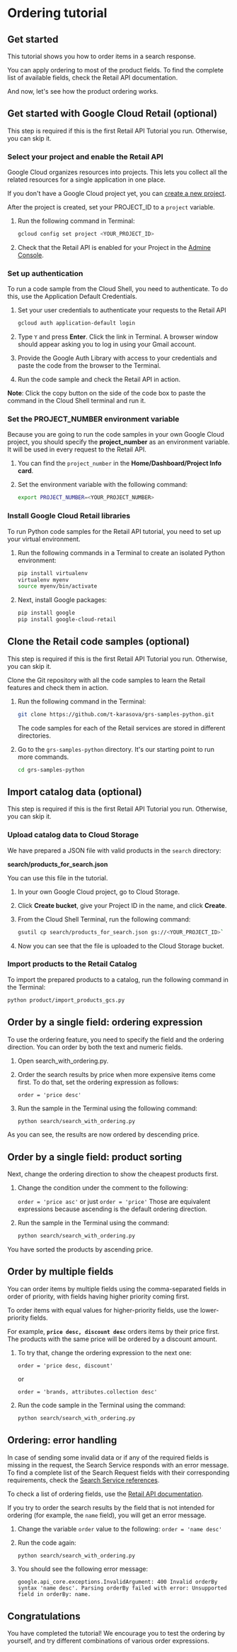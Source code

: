 # Ordering tutorial

## Get started

This tutorial shows you how to order items in a search response.

You can apply ordering to most of the product fields. To find the complete list of available fields, check the Retail API documentation.

And now, let's see how the product ordering works.

<walkthrough-tutorial-duration duration="5"></walkthrough-tutorial-duration>

## Get started with Google Cloud Retail (optional)

This step is required if this is the first Retail API Tutorial you run.
Otherwise, you can skip it.

### Select your project and enable the Retail API

Google Cloud organizes resources into projects. This lets you
collect all the related resources for a single application in one place.

If you don't have a Google Cloud project yet, you can
[create a new project](https://console.cloud.google.com/projectcreate).

After the project is created, set your PROJECT_ID to a ```project``` variable.
1. Run the following command in Terminal:
    ```bash
    gcloud config set project <YOUR_PROJECT_ID>
    ```

1. Check that the Retail API is enabled for your Project in the [Admine Console](https://console.cloud.google.com/ai/retail/).

### Set up authentication

To run a code sample from the Cloud Shell, you need to authenticate. To do this, use the Application Default Credentials.

1. Set your user credentials to authenticate your requests to the Retail API

    ```bash
    gcloud auth application-default login
    ```

1. Type `Y` and press **Enter**. Click the link in Terminal. A browser window should appear asking you to log in using your Gmail account.

1. Provide the Google Auth Library with access to your credentials and paste the code from the browser to the Terminal.

1. Run the code sample and check the Retail API in action.

**Note**: Click the copy button on the side of the code box to paste the command in the Cloud Shell terminal and run it.

### Set the PROJECT_NUMBER environment variable

Because you are going to run the code samples in your own Google Cloud project, you should specify the **project_number** as an environment variable. It will be used in every request to the Retail API.

1. You can find the ```project_number``` in the **Home/Dashboard/Project Info card**.

1. Set the environment variable with the following command:
    ```bash
    export PROJECT_NUMBER=<YOUR_PROJECT_NUMBER>
    ```

### Install Google Cloud Retail libraries

To run Python code samples for the Retail API tutorial, you need to set up your virtual environment.

1. Run the following commands in a Terminal to create an isolated Python environment:
    ```bash
    pip install virtualenv
    virtualenv myenv
    source myenv/bin/activate
    ```
1. Next, install Google packages:
    ```bash
    pip install google
    pip install google-cloud-retail
    ```

## Clone the Retail code samples (optional)

This step is required if this is the first Retail API Tutorial you run.
Otherwise, you can skip it.

Clone the Git repository with all the code samples to learn the Retail features and check them in action.

<!-- TODO(ianan): change the repository link -->
1. Run the following command in the Terminal:
    ```bash
    git clone https://github.com/t-karasova/grs-samples-python.git
    ```

    The code samples for each of the Retail services are stored in different directories.

1. Go to the ```grs-samples-python``` directory. It's our starting point to run more commands.
    ```bash
    cd grs-samples-python
    ```

## Import catalog data (optional)

This step is required if this is the first Retail API Tutorial you run.
Otherwise, you can skip it.

### Upload catalog data to Cloud Storage

We have prepared a JSON file with valid products in the `search` directory:

**search/products_for_search.json**

You can use this file in the tutorial.

1.  In your own Google Cloud project, go to Cloud Storage.
1.  Click **Create bucket**, give your Project ID in the name, and
    click **Create**.
1.  From the Cloud Shell Terminal, run the following command:
    ```bash
    gsutil cp search/products_for_search.json gs://<YOUR_PROJECT_ID>`
    ```

1.  Now you can see that the file is uploaded to the Cloud Storage bucket.

### Import products to the Retail Catalog

To import the prepared products to a catalog, run the following command in the Terminal:

```bash
python product/import_products_gcs.py
```

## Order by a single field: ordering expression

To use the ordering feature, you need to specify the field and the ordering direction. You can order by both the text and numeric fields.

1. Open <walkthrough-editor-select-regex filePath="cloudshell_open/grs-samples-python/search/search_with_ordering.py" regex="TRY DIFFERENT ORDERING EXPRESSIONS HERE">search_with_ordering.py</walkthrough-editor-select-regex>.

1. Order the search results by price when more expensive items come first. To do that, set the ordering expression as follows:

    ```order = 'price desc'```


1. Run the sample in the Terminal using the following command:
    ```bash
    python search/search_with_ordering.py
    ```

As you can see, the results are now ordered by descending price.

## Order by a single field: product sorting

Next, change the ordering direction to show the cheapest products first.

1. Change the condition under the <walkthrough-editor-select-regex filePath="cloudshell_open/grs-samples-python/search/search_with_ordering.py" regex="TRY DIFFERENT ORDERING EXPRESSIONS HERE">comment</walkthrough-editor-select-regex> to the following:

    ```order = 'price asc'``` or just ```order = 'price'```
    Those are equivalent expressions because ascending is the default ordering direction.

1. Run the sample in the Terminal using the command:

    ```bash
    python search/search_with_ordering.py
    ```

You have sorted the products by ascending price.

## Order by multiple fields

You can order items by multiple fields using the comma-separated fields in order of priority, with fields having higher priority coming first.

To order items with equal values for higher-priority fields, use the lower-priority fields.

For example, **```price desc, discount desc```** orders items by their price first. The products with the same price will be ordered by a discount amount.

1. To try that, change the ordering expression to the next one:
    ```
    order = 'price desc, discount'
    ```

    or

    ```
    order = 'brands, attributes.collection desc'
    ```

1. Run the code sample in the Terminal using the command:
    ```bash
    python search/search_with_ordering.py
    ```

## Ordering: error handling

In case of sending some invalid data or if any of the required fields is missing in the request, the Search Service responds with an error message.
To find a complete list of the Search Request fields with their corresponding requirements, check the [Search Service references](https://cloud.google.com/retail/docs/reference/rpc/google.cloud.retail.v2#searchservice).

To check a list of ordering fields, use the [Retail API documentation](https://cloud.google.com/retail/docs/filter-and-order#order).

If you try to order the search results by the field that is not intended for ordering (for example, the `name` field), you will get an error message.

1. Change the variable `order` value to the following:
    ```order = 'name desc'```

1. Run the code again:
    ```bash
    python search/search_with_ordering.py
    ```

1. You should see the following error message:

    ```google.api_core.exceptions.InvalidArgument: 400 Invalid orderBy syntax 'name desc'. Parsing orderBy failed with error: Unsupported field in orderBy: name. ```

## Congratulations

<walkthrough-conclusion-trophy></walkthrough-conclusion-trophy>

You have completed the tutorial! We encourage you to test the ordering by yourself, and try different combinations of various order expressions.

<walkthrough-inline-feedback></walkthrough-inline-feedback>

